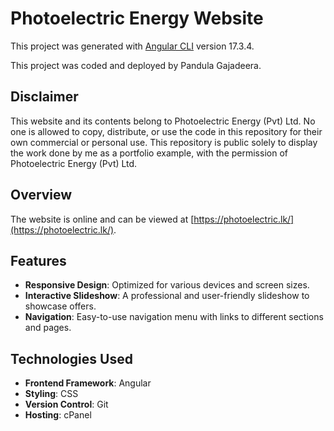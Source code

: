 # Photoelectric Energy Website

This project was generated with [Angular CLI](https://github.com/angular/angular-cli) version 17.3.4.

This project was coded and deployed by Pandula Gajadeera.

## Disclaimer

This website and its contents belong to Photoelectric Energy (Pvt) Ltd. No one is allowed to copy, distribute, or use the code in this repository for their own commercial or personal use. This repository is public solely to display the work done by me as a portfolio example, with the permission of Photoelectric Energy (Pvt) Ltd.

## Overview

The website is online and can be viewed at [https://photoelectric.lk/](https://photoelectric.lk/).

## Features

- **Responsive Design**: Optimized for various devices and screen sizes.
- **Interactive Slideshow**: A professional and user-friendly slideshow to showcase offers.
- **Navigation**: Easy-to-use navigation menu with links to different sections and pages.

## Technologies Used

- **Frontend Framework**: Angular
- **Styling**: CSS
- **Version Control**: Git
- **Hosting**: cPanel

